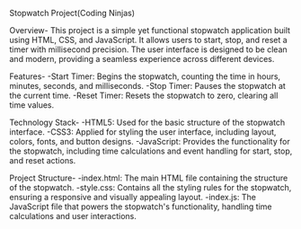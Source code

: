 Stopwatch Project(Coding Ninjas)

Overview-
This project is a simple yet functional stopwatch application built using HTML, CSS, and JavaScript. It allows users to start, stop, and reset a timer with millisecond precision. The user interface is designed to be clean and modern, providing a seamless experience across different devices.

Features-
-Start Timer: Begins the stopwatch, counting the time in hours, minutes, seconds, and milliseconds.
-Stop Timer: Pauses the stopwatch at the current time.
-Reset Timer: Resets the stopwatch to zero, clearing all time values.

Technology Stack-
-HTML5: Used for the basic structure of the stopwatch interface.
-CSS3: Applied for styling the user interface, including layout, colors, fonts, and button designs.
-JavaScript: Provides the functionality for the stopwatch, including time calculations and event handling for start, stop, and reset actions.

Project Structure-
-index.html: The main HTML file containing the structure of the stopwatch.
-style.css: Contains all the styling rules for the stopwatch, ensuring a responsive and visually appealing layout.
-index.js: The JavaScript file that powers the stopwatch's functionality, handling time calculations and user interactions.
